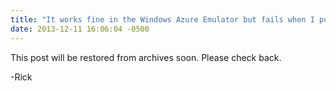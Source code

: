 ```yaml
---
title: "It works fine in the Windows Azure Emulator but fails when I publish to Windows Azure"
date: 2013-12-11 16:06:04 -0500
---
```


This post will be restored from archives soon.  Please check back.

-Rick